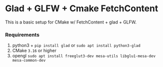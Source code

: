 # Glad + GLFW + Cmake FetchContent

This is a basic setup for CMake w/ FetchContent + glad + GLFW.

### Requirements

1. python3 + `pip install glad` or `sudo apt install python3-glad`
2. CMake `3.16` or higher
3. opengl `sudo apt install freeglut3-dev mesa-utils libglu1-mesa-dev mesa-common-dev`